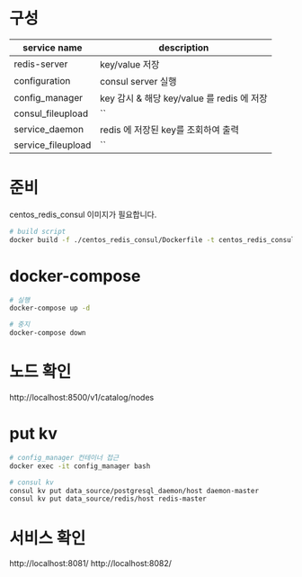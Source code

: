 # 구성
|service name|description|
|---|---|
|redis-server|key/value 저장|
|configuration|consul server 실행|
|config_manager|key 감시 & 해당 key/value 를 redis 에 저장|
|consul_fileupload|``|
|service_daemon|redis 에 저장된 key를 조회하여 출력|
|service_fileupload|``|

# 준비
centos_redis_consul 이미지가 필요합니다.
``` bash
# build script
docker build -f ./centos_redis_consul/Dockerfile -t centos_redis_consul:latest .
```

# docker-compose
``` bash
# 실행
docker-compose up -d

# 중지
docker-compose down
```

# 노드 확인
http://localhost:8500/v1/catalog/nodes

# put kv
``` bash
# config_manager 컨테이너 접근
docker exec -it config_manager bash

# consul kv
consul kv put data_source/postgresql_daemon/host daemon-master
consul kv put data_source/redis/host redis-master
```

# 서비스 확인
http://localhost:8081/
http://localhost:8082/
